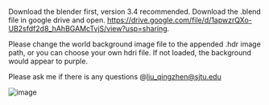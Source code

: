 Download the blender first, version 3.4 recommended.
Download the .blend file in google drive and open.
https://drive.google.com/file/d/1apwzrQXo-UB2sfdf2d8_hAhBGAMcTvjS/view?usp=sharing.

Please change the world background image file to the appended .hdr image path, or you can choose your own hdri file.
If not loaded, the background would appear to purple.

Please ask me if there is any questions @liu_qingzhen@sjtu.edu

![image](https://github.com/liu-qingzhen/3d-foggy-augmentation-in-blender/assets/70200053/de998851-29c4-4252-8aa6-7f5ed6fcbb23)
